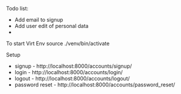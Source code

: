 Todo list:
- Add email to signup
- Add user edit of personal data
- 

To start Virt Env
source ./venv/bin/activate

Setup
- signup - http://localhost:8000/accounts/signup/
- login - http://localhost:8000/accounts/login/
- logout - http://localhost:8000/accounts/logout/
- password reset - http://localhost:8000/accounts/password_reset/